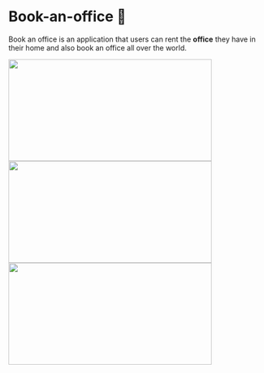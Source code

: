 # Book-an-office 💼
Book an office is an application that users can rent the **office** they have in their home and also book an office all over the world.

<img src="https://github.com/GiannouliDimitra/Book-an-office/assets/132345098/d2cb8443-c3b4-495c-bae4-bd8f58edbf9a" width="400" height="200" />

<img src="https://github.com/GiannouliDimitra/Book-an-office/assets/132345098/3195b005-e0f0-4b3e-8973-d01532e63826" width="400" height ="200" />

<img src="https://github.com/GiannouliDimitra/Book-an-office/assets/132345098/d0aba6bf-a901-42f5-bcc9-2a37231eb53f" width="400" height = "200" />





